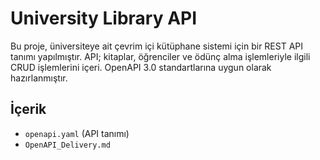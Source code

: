 # University Library API

Bu proje, üniversiteye ait çevrim içi kütüphane sistemi için bir REST API tanımı yapılmıştır. API; kitaplar, öğrenciler ve ödünç alma işlemleriyle ilgili CRUD işlemlerini içeri. OpenAPI 3.0 standartlarına uygun olarak hazırlanmıştır.

## İçerik
- `openapi.yaml` (API tanımı)
- `OpenAPI_Delivery.md` 
